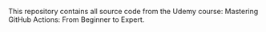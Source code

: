 This repository contains all source code from the Udemy course: Mastering GitHub Actions: From Beginner to Expert.